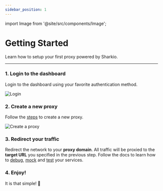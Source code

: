 ```yaml
---
sidebar_position: 1
---
```


import Image from '@site/src/components/Image';

# Getting Started

Learn how to setup your first proxy powered by Sharkio.

---

### 1. Login to the dashboard

Login to the dashboard using your favorite authentication method.

<Image
  src="/img/docs/login-page.png"
  alt="Login"
  width={500}
  height={300}
  />

### 2. Create a new proxy



Follow the [steps](/docs/API%20Proxing/101) to create a new proxy.

<Image
  src="/img/docs/proxy-example.png"
  alt="Create a proxy"
  width={500}
  height={300}
  />

### 3. Redirect your traffic

Redirect the network to your **proxy domain**. All traffic will be proxied to the **target URL** you specified in the previous step.
Follow the docs to learn how to [debug](/docs/API%20Debugging/101), [mock](/docs/API%20Mocking/101) and [test](/docs/API%20Testing/101) your services.

### 4. Enjoy!

It is that simple! 🎉
